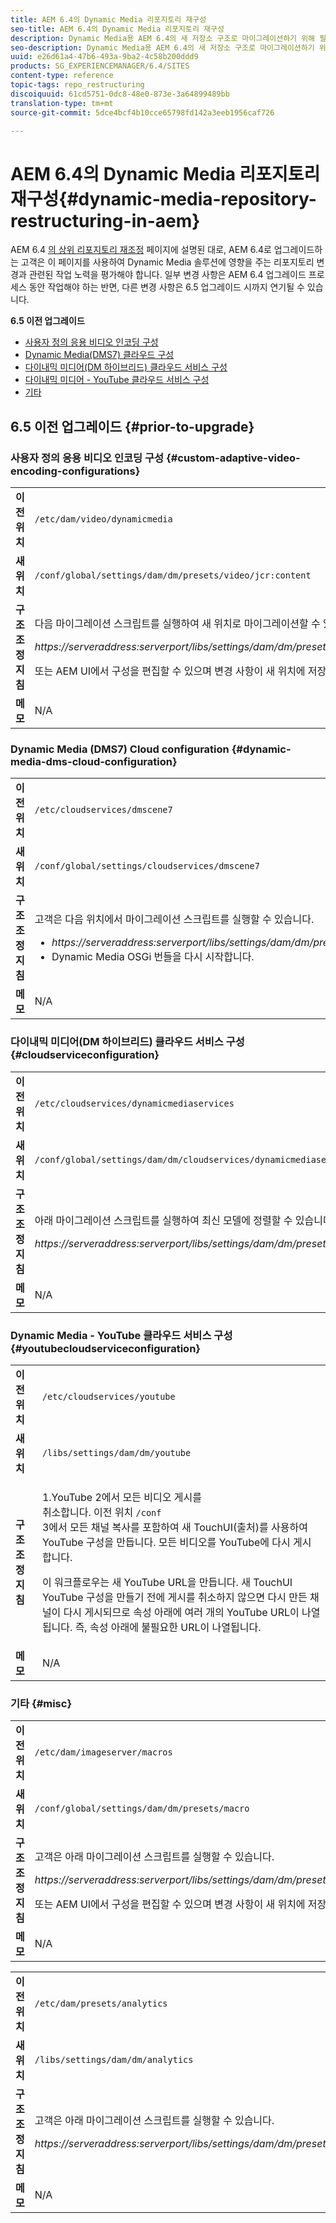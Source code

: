 ```yaml
---
title: AEM 6.4의 Dynamic Media 리포지토리 재구성
seo-title: AEM 6.4의 Dynamic Media 리포지토리 재구성
description: Dynamic Media용 AEM 6.4의 새 저장소 구조로 마이그레이션하기 위해 필요한 변경 사항을 수행하는 방법을 알아봅니다.
seo-description: Dynamic Media용 AEM 6.4의 새 저장소 구조로 마이그레이션하기 위해 필요한 변경 사항을 수행하는 방법을 알아봅니다.
uuid: e26d61a4-47b6-493a-9ba2-4c58b200ddd9
products: SG_EXPERIENCEMANAGER/6.4/SITES
content-type: reference
topic-tags: repo_restructuring
discoiquuid: 61cd5751-0dc8-48e0-873e-3a64899489bb
translation-type: tm+mt
source-git-commit: 5dce4bcf4b10cce65798fd142a3eeb1956caf726

---
```



# AEM 6.4의 Dynamic Media 리포지토리 재구성{#dynamic-media-repository-restructuring-in-aem}

AEM 6.4 [의 상위 리포지토리 재조정](/help/sites-deploying/repository-restructuring.md) 페이지에 설명된 대로, AEM 6.4로 업그레이드하는 고객은 이 페이지를 사용하여 Dynamic Media 솔루션에 영향을 주는 리포지토리 변경과 관련된 작업 노력을 평가해야 합니다. 일부 변경 사항은 AEM 6.4 업그레이드 프로세스 동안 작업해야 하는 반면, 다른 변경 사항은 6.5 업그레이드 시까지 연기될 수 있습니다.

**6.5 이전 업그레이드**

* [사용자 정의 응용 비디오 인코딩 구성](/help/sites-deploying/dynamicmedia-repository-restructuring-in-aem-6-4.md#custom-adaptive-video-encoding-configurations)
* [Dynamic Media(DMS7) 클라우드 구성](/help/sites-deploying/dynamicmedia-repository-restructuring-in-aem-6-4.md#dynamic-media-dms-cloud-configuration)
* [다이내믹 미디어(DM 하이브리드) 클라우드 서비스 구성](/help/sites-deploying/dynamicmedia-repository-restructuring-in-aem-6-4.md#cloudserviceconfiguration)
* [다이내믹 미디어 - YouTube 클라우드 서비스 구성](/help/sites-deploying/dynamicmedia-repository-restructuring-in-aem-6-4.md#youtubecloudserviceconfiguration)
* [기타](/help/sites-deploying/dynamicmedia-repository-restructuring-in-aem-6-4.md#misc)

## 6.5 이전 업그레이드 {#prior-to-upgrade}

### 사용자 정의 응용 비디오 인코딩 구성 {#custom-adaptive-video-encoding-configurations}

<table> 
 <tbody>
  <tr>
   <td><strong>이전 위치</strong></td> 
   <td><code>/etc/dam/video/dynamicmedia</code></td> 
  </tr>
  <tr>
   <td><strong>새 위치</strong></td> 
   <td><code>/conf/global/settings/dam/dm/presets/video/jcr:content</code></td> 
  </tr>
  <tr>
   <td><strong>구조 조정 지침</strong></td> 
   <td><p>다음 마이그레이션 스크립트를 실행하여 새 위치로 마이그레이션할 수 있습니다.</p> <p><em>https://serveraddress:serverport/libs/settings/dam/dm/presets.migratedmcontent.json</em></p> <p>또는 AEM UI에서 구성을 편집할 수 있으며 변경 사항이 새 위치에 저장됩니다.</p> </td> 
  </tr>
  <tr>
   <td><strong>메모</strong></td> 
   <td>N/A<br /> </td> 
  </tr>
 </tbody>
</table>

### Dynamic Media (DMS7) Cloud configuration {#dynamic-media-dms-cloud-configuration}

<table> 
 <tbody>
  <tr>
   <td><strong>이전 위치</strong></td> 
   <td><code>/etc/cloudservices/dmscene7</code></td> 
  </tr>
  <tr>
   <td><strong>새 위치</strong></td> 
   <td><code>/conf/global/settings/cloudservices/dmscene7</code></td> 
  </tr>
  <tr>
   <td><strong>구조 조정 지침</strong></td> 
   <td><p>고객은 다음 위치에서 마이그레이션 스크립트를 실행할 수 있습니다.<br /> </p> 
    <ul> 
     <li><em>https://serveraddress:serverport/libs/settings/dam/dm/presets.migratedmcontent.json</em></li> 
     <li>Dynamic Media OSGi 번들을 다시 시작합니다.</li> 
    </ul> </td> 
  </tr>
  <tr>
   <td><strong>메모</strong></td> 
   <td>N/A</td> 
  </tr>
 </tbody>
</table>

### 다이내믹 미디어(DM 하이브리드) 클라우드 서비스 구성 {#cloudserviceconfiguration}

<table> 
 <tbody>
  <tr>
   <td><strong>이전 위치</strong></td> 
   <td><code>/etc/cloudservices/dynamicmediaservices</code></td> 
  </tr>
  <tr>
   <td><strong>새 위치</strong></td> 
   <td><code>/conf/global/settings/dam/dm/cloudservices/dynamicmediaservices</code></td> 
  </tr>
  <tr>
   <td><strong>구조 조정 지침</strong></td> 
   <td><p>아래 마이그레이션 스크립트를 실행하여 최신 모델에 정렬할 수 있습니다.</p> <p><em>https://serveraddress:serverport/libs/settings/dam/dm/presets.migratedmcontent.jso</em></p> </td> 
  </tr>
  <tr>
   <td><strong>메모</strong></td> 
   <td>N/A<br /> </td> 
  </tr>
 </tbody>
</table>

### Dynamic Media - YouTube 클라우드 서비스 구성 {#youtubecloudserviceconfiguration}

<table> 
 <tbody>
  <tr>
   <td><strong>이전 위치</strong></td> 
   <td><code>/etc/cloudservices/youtube</code></td> 
  </tr>
  <tr>
   <td><strong>새 위치</strong></td> 
   <td><code>/libs/settings/dam/dm/youtube</code></td> 
  </tr>
  <tr>
   <td><strong>구조 조정 지침</strong></td> 
   <td><p>1.YouTube 2에서 모든 비디오 게시를<br /> 취소합니다. 이전 위치 <code>/conf</code><br /> 3에서 모든 채널 복사를 포함하여 새 TouchUI(출처)를 사용하여 YouTube 구성을 만듭니다. 모든 비디오를 YouTube에 다시 게시합니다.</p> <p>이 워크플로우는 새 YouTube URL을 만듭니다. 새 TouchUI YouTube 구성을 만들기 전에 게시를 취소하지 않으면 다시 만든 채널이 다시 게시되므로 속성 아래에 여러 개의 YouTube URL이 나열됩니다. 즉, 속성 아래에 불필요한 URL이 나열됩니다.</p> </td> 
  </tr>
  <tr>
   <td><strong>메모</strong></td> 
   <td>N/A<br /> </td> 
  </tr>
 </tbody>
</table>

### 기타 {#misc}

<table> 
 <tbody>
  <tr>
   <td><strong>이전 위치</strong></td> 
   <td><code>/etc/dam/imageserver/macros</code></td> 
  </tr>
  <tr>
   <td><strong>새 위치</strong></td> 
   <td><code>/conf/global/settings/dam/dm/presets/macro</code></td> 
  </tr>
  <tr>
   <td><strong>구조 조정 지침</strong></td> 
   <td><p>고객은 아래 마이그레이션 스크립트를 실행할 수 있습니다.</p> <p><em>https://serveraddress:serverport/libs/settings/dam/dm/presets.migratedmcontent.json</em></p> <p>또는 AEM UI에서 구성을 편집할 수 있으며 변경 사항이 새 위치에 저장됩니다.</p> </td> 
  </tr>
  <tr>
   <td><strong>메모</strong></td> 
   <td>N/A</td> 
  </tr>
 </tbody>
</table>

<table> 
 <tbody>
  <tr>
   <td><strong>이전 위치</strong></td> 
   <td><code>/etc/dam/presets/analytics</code></td> 
  </tr>
  <tr>
   <td><strong>새 위치</strong></td> 
   <td><code>/libs/settings/dam/dm/analytics</code></td> 
  </tr>
  <tr>
   <td><strong>구조 조정 지침</strong></td> 
   <td><p>고객은 아래 마이그레이션 스크립트를 실행할 수 있습니다.</p> <p><em>https://serveraddress:serverport/libs/settings/dam/dm/presets.migratedmcontent.json</em></p> </td> 
  </tr>
  <tr>
   <td><strong>메모</strong></td> 
   <td>N/A</td> 
  </tr>
 </tbody>
</table>

